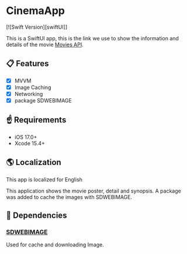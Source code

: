 # CinemaApp

[![Swift Version][swiftUI]]

This is a SwiftUI app, this is the link we use to show the information and details of the movie [Movies API](https://www.omdbapi.com/).

## 📋 Features

- [x] MVVM
- [x] Image Caching
- [x] Networking
- [x] package SDWEBIMAGE

## ☝️ Requirements

- iOS 17.0+
- Xcode 15.4+

## 🌎 Localization
This app is localized for English

This application shows the movie poster, detail and synopsis.
A package was added to cache the images with SDWEBIMAGE.

## 🤝 Dependencies

### [SDWEBIMAGE](https://github.com/SDWebImage/SDWebImage)

Used for cache and downloading Image.